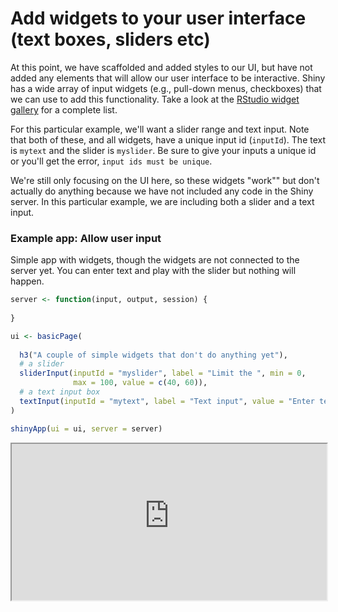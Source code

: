# Add widgets to your user interface (text boxes, sliders etc)

At this point, we have scaffolded and added styles to our UI, but have not added any elements that will allow our user interface to be interactive. Shiny has a wide array of input widgets (e.g., pull-down menus, checkboxes) that we can use to add this functionality. Take a look at the [RStudio widget gallery](http://shiny.rstudio.com/gallery/widget-gallery.html) for a complete list.

For this particular example, we'll want a slider range and text input. Note that both of these, and all widgets, have a unique input id (`inputId`). The text is `mytext` and the slider is `myslider`. Be sure to give your inputs a unique id or you'll get the error, `input ids must be unique`.

We're still only focusing on the UI here, so these widgets "work"" but don't actually do anything because we have not included any code in the Shiny server. In this particular example, we are including both a slider and a text input.

### Example app: Allow user input

Simple app with widgets, though the widgets are not connected to the server yet. You can enter text and play with the slider but nothing will happen.

```r
server <- function(input, output, session) {
  
}

ui <- basicPage(
  
  h3("A couple of simple widgets that don't do anything yet"),
  # a slider
  sliderInput(inputId = "myslider", label = "Limit the ", min = 0, 
              max = 100, value = c(40, 60)),
  # a text input box
  textInput(inputId = "mytext", label = "Text input", value = "Enter text...")
)

shinyApp(ui = ui, server = server)
```

<iframe style="width:100%; height:250px;" src='http://shiny.nextlevelanalytics.com/apps/shinyapps/app10'></iframe>